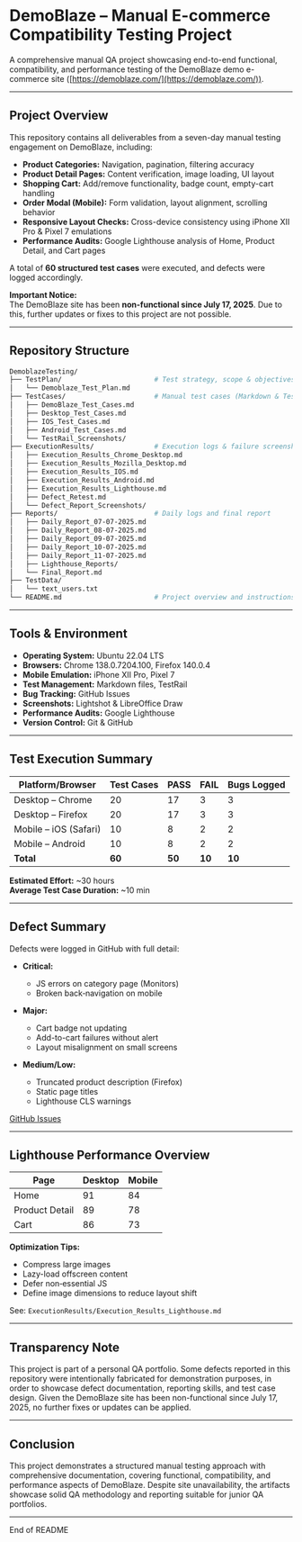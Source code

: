 # DemoBlaze – Manual E-commerce Compatibility Testing Project

A comprehensive manual QA project showcasing end-to-end functional, compatibility, and performance testing of the DemoBlaze demo e-commerce site ([https://demoblaze.com/](https://demoblaze.com/)).

---

## Project Overview

This repository contains all deliverables from a seven-day manual testing engagement on DemoBlaze, including:

- **Product Categories:** Navigation, pagination, filtering accuracy  
- **Product Detail Pages:** Content verification, image loading, UI layout  
- **Shopping Cart:** Add/remove functionality, badge count, empty-cart handling  
- **Order Modal (Mobile):** Form validation, layout alignment, scrolling behavior  
- **Responsive Layout Checks:** Cross-device consistency using iPhone XII Pro & Pixel 7 emulations  
- **Performance Audits:** Google Lighthouse analysis of Home, Product Detail, and Cart pages  

A total of **60 structured test cases** were executed, and defects were logged accordingly.

**Important Notice:**  
The DemoBlaze site has been **non-functional since July 17, 2025**. Due to this, further updates or fixes to this project are not possible.

---

## Repository Structure

```bash
DemoblazeTesting/
├── TestPlan/                       # Test strategy, scope & objectives
│   └── Demoblaze_Test_Plan.md
├── TestCases/                      # Manual test cases (Markdown & TestRail screenshots)
│   ├── DemoBlaze_Test_Cases.md
│   ├── Desktop_Test_Cases.md
│   ├── IOS_Test_Cases.md
│   ├── Android_Test_Cases.md
│   └── TestRail_Screenshots/
├── ExecutionResults/               # Execution logs & failure screenshots
│   ├── Execution_Results_Chrome_Desktop.md
│   ├── Execution_Results_Mozilla_Desktop.md
│   ├── Execution_Results_IOS.md
│   ├── Execution_Results_Android.md
│   ├── Execution_Results_Lighthouse.md
│   ├── Defect_Retest.md
│   └── Defect_Report_Screenshots/
├── Reports/                        # Daily logs and final report
│   ├── Daily_Report_07-07-2025.md
│   ├── Daily_Report_08-07-2025.md
│   ├── Daily_Report_09-07-2025.md
│   ├── Daily_Report_10-07-2025.md
│   ├── Daily_Report_11-07-2025.md
│   ├── Lighthouse_Reports/
│   └── Final_Report.md
├── TestData/
│   └── text_users.txt
└── README.md                       # Project overview and instructions
```

---

## Tools & Environment

- **Operating System:** Ubuntu 22.04 LTS  
- **Browsers:** Chrome 138.0.7204.100, Firefox 140.0.4  
- **Mobile Emulation:** iPhone XII Pro, Pixel 7  
- **Test Management:** Markdown files, TestRail  
- **Bug Tracking:** GitHub Issues  
- **Screenshots:** Lightshot & LibreOffice Draw  
- **Performance Audits:** Google Lighthouse  
- **Version Control:** Git & GitHub  

---

## Test Execution Summary

| Platform/Browser     | Test Cases | PASS   | FAIL   | Bugs Logged    |
|----------------------|------------|--------|--------|----------------|
| Desktop – Chrome     | 20         | 17     | 3      | 3              |
| Desktop – Firefox    | 20         | 17     | 3      | 3              |
| Mobile – iOS (Safari)| 10         | 8      | 2      | 2              |
| Mobile – Android     | 10         | 8      | 2      | 2              |
| **Total**            | **60**     | **50** | **10** | **10**         |

**Estimated Effort:** ~30 hours  
**Average Test Case Duration:** ~10 min  

---

## Defect Summary

Defects were logged in GitHub with full detail:

- **Critical:**  
  - JS errors on category page (Monitors)  
  - Broken back‑navigation on mobile  

- **Major:**  
  - Cart badge not updating  
  - Add-to-cart failures without alert  
  - Layout misalignment on small screens  

- **Medium/Low:**  
  - Truncated product description (Firefox)  
  - Static page titles  
  - Lighthouse CLS warnings  

[GitHub Issues](https://github.com/aleksa3009/DemoblazeTesting/issues)

---

## Lighthouse Performance Overview

| Page           | Desktop | Mobile |
|----------------|---------|--------|
| Home           | 91      | 84     |
| Product Detail | 89      | 78     |
| Cart           | 86      | 73     |

**Optimization Tips:**

- Compress large images  
- Lazy-load offscreen content  
- Defer non‑essential JS  
- Define image dimensions to reduce layout shift  

See: `ExecutionResults/Execution_Results_Lighthouse.md`

---

## Transparency Note

This project is part of a personal QA portfolio. Some defects reported in this repository were intentionally fabricated for demonstration purposes, in order to showcase defect documentation, reporting skills, and test case design. Given the DemoBlaze site has been non-functional since July 17, 2025, no further fixes or updates can be applied.

---

## Conclusion

This project demonstrates a structured manual testing approach with comprehensive documentation, covering functional, compatibility, and performance aspects of DemoBlaze. Despite site unavailability, the artifacts showcase solid QA methodology and reporting suitable for junior QA portfolios.

---

End of README
